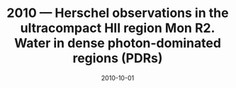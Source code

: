 ---
title: "2010 &mdash; Herschel observations in the ultracompact HII region Mon R2. Water in dense photon-dominated regions (PDRs)"
collection: publications
refereed: 'yes'
permalink: \publication\2010-10-01-Herschel-observations-in-the-ultracompact-HII-region-Mon-R2,-Water
date: "2010-10-01"
venue: "Astronomy and Astrophysics"
paperurl: 
link: "https://ui.adsabs.harvard.edu/abs/2010A&A...521L..23F"
citation: "Fuente, A.; Berné, O.; Cernicharo, J.; Rizzo, J. R.; González-García, M.; Goicoechea, J. R.; Pilleri, P.; Ossenkopf, V.; Gerin, M.; Güsten, R.; Akyilmaz, M.; Benz, A. O.; Boulanger, F.; Bruderer, S.; Dedes, C.; France, K.; García-Burillo, S.; Harris, A.; Joblin, C.; Klein, T.; Kramer, C.; Le Petit, F.; Lord, S. D.; Martin, P. G.; Martín-Pintado, J.; Mookerjea, B.; Neufeld, D. A.; Okada, Y.; Pety, J.; Phillips, T. G.; Röllig, M.; Simon, R.; Stutzki, J.; van der Tak, F.; Teyssier, D.; Usero, A.; Yorke, H.; Schuster, K.; Melchior, M.; Lorenzani, A.; Szczerba, R.; Fich, M.; McCoey, C.; Pearson, J.; Dieleman, P., Astronomy and Astrophysics, Volume 521, id.L23, 5 pp."
---